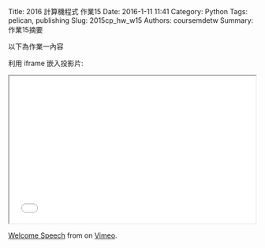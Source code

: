 Title: 2016 計算機程式 作業15
Date: 2016-1-11 11:41
Category: Python
Tags: pelican, publishing
Slug: 2015cp_hw_w15
Authors: coursemdetw
Summary: 作業15摘要

以下為作業一內容

利用 iframe 嵌入投影片:

<iframe src="40423115_cp_w15_p.html" width="500" height="300"></iframe>



<a href="https://vimeo.com/137724068">Welcome Speech</a> from <a href="https://vimeo.com/user24079973"></a> on <a href="https://vimeo.com">Vimeo</a>.</p>
